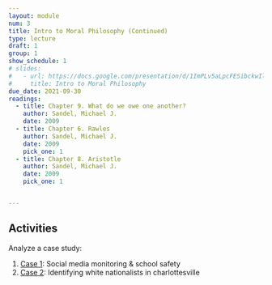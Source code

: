 ```yaml
---
layout: module
num: 3
title: Intro to Moral Philosophy (Continued)
type: lecture
draft: 1
group: 1
show_schedule: 1
# slides:
#   - url: https://docs.google.com/presentation/d/1ImPLv5aLpcFESibckwIl326bZiFhTF7WOiQAd-JShHk/edit?usp=sharing
#     title: Intro to Moral Philosophy
due_date: 2021-09-30
readings:
  - title: Chapter 9. What do we owe one another?
    author: Sandel, Michael J.
    date: 2009
  - title: Chapter 6. Rawles
    author: Sandel, Michael J.
    date: 2009
    pick_one: 1
  - title: Chapter 8. Aristotle
    author: Sandel, Michael J.
    date: 2009
    pick_one: 1


---
```


## Activities
Analyze a case study:
1. <a href="https://docs.google.com/document/d/1_8m0PR24a5cFwMikdUq1b1PE_50qJkI71-eoulT5_f0/edit" target="_blank">Case 1</a>: Social media monitoring & school safety
2. <a href="https://docs.google.com/document/d/1O8vcsi99lqE-IxzNriu0zCN5tP42txZq_q1-zsc2FSI/edit" target="_blank">Case 2</a>: Identifying white nationalists in charlottesville

